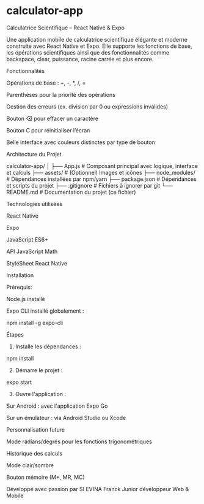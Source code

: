 # calculator-app
Calculatrice Scientifique – React Native & Expo

Une application mobile de calculatrice scientifique élégante et moderne construite avec React Native et Expo.
Elle supporte les fonctions de base, les opérations scientifiques ainsi que des fonctionnalités comme backspace, clear, puissance, racine carrée et plus encore.

Fonctionnalités

Opérations de base : +, -, *, /, =

Parenthèses pour la priorité des opérations

Gestion des erreurs (ex. division par 0 ou expressions invalides)

Bouton ⌫ pour effacer un caractère

Bouton C pour réinitialiser l’écran

Belle interface avec couleurs distinctes par type de bouton

Architecture du Projet

calculator-app/
│
├── App.js               # Composant principal avec logique, interface et calculs
├── assets/              # (Optionnel) Images et icônes
├── node_modules/        # Dépendances installées par npm/yarn
├── package.json         # Dépendances et scripts du projet
├── .gitignore           # Fichiers à ignorer par git
└── README.md            # Documentation du projet (ce fichier)

Technologies utilisées

React Native

Expo

JavaScript ES6+

API JavaScript Math

StyleSheet React Native

Installation

Prérequis:

Node.js installé

Expo CLI installé globalement :

npm install -g expo-cli

Étapes

1. Installe les dépendances :

npm install

2. Démarre le projet :

expo start

3. Ouvre l'application :

Sur Android : avec l'application Expo Go

Sur un émulateur : via Android Studio ou Xcode

Personnalisation future

Mode radians/degrés pour les fonctions trigonométriques

Historique des calculs

Mode clair/sombre

Bouton mémoire (M+, MR, MC)

Développé avec passion par SI EVINA Franck
Junior développeur Web & Mobile

